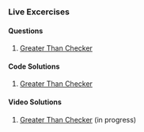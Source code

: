 ### Live Excercises

#### Questions
1. [Greater Than Checker](https://repl.it/@ricklopez/001-greater-than-quesiton)

#### Code Solutions
1. [Greater Than Checker](https://repl.it/@ricklopez/001-greater-than-solution)

#### Video Solutions
1. [Greater Than Checker]() (in progress)